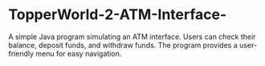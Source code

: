 # TopperWorld-2-ATM-Interface-
A simple Java program simulating an ATM interface. Users can check their balance, deposit funds, and withdraw funds. The program provides a user-friendly menu for easy navigation.
